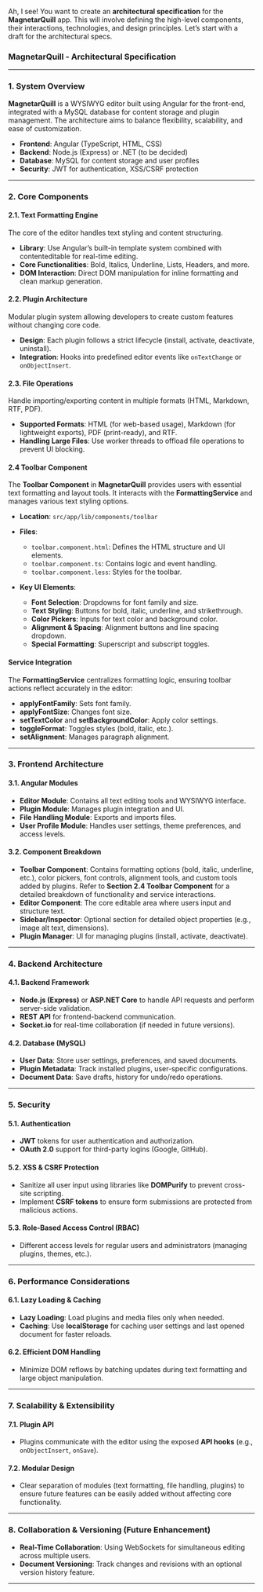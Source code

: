 Ah, I see! You want to create an **architectural specification** for the **MagnetarQuill** app. This will involve defining the high-level components, their interactions, technologies, and design principles. Let’s start with a draft for the architectural specs.

### MagnetarQuill - **Architectural Specification**

---

### **1. System Overview**

**MagnetarQuill** is a WYSIWYG editor built using Angular for the front-end, integrated with a MySQL database for content storage and plugin management. The architecture aims to balance flexibility, scalability, and ease of customization.

- **Frontend**: Angular (TypeScript, HTML, CSS)
- **Backend**: Node.js (Express) or .NET (to be decided)
- **Database**: MySQL for content storage and user profiles
- **Security**: JWT for authentication, XSS/CSRF protection

---

### **2. Core Components**

#### **2.1. Text Formatting Engine**
The core of the editor handles text styling and content structuring.

- **Library**: Use Angular’s built-in template system combined with contenteditable for real-time editing.
- **Core Functionalities**: Bold, Italics, Underline, Lists, Headers, and more.
- **DOM Interaction**: Direct DOM manipulation for inline formatting and clean markup generation.
  
#### **2.2. Plugin Architecture**
Modular plugin system allowing developers to create custom features without changing core code.

- **Design**: Each plugin follows a strict lifecycle (install, activate, deactivate, uninstall).
- **Integration**: Hooks into predefined editor events like `onTextChange` or `onObjectInsert`.

#### **2.3. File Operations**
Handle importing/exporting content in multiple formats (HTML, Markdown, RTF, PDF).

- **Supported Formats**: HTML (for web-based usage), Markdown (for lightweight exports), PDF (print-ready), and RTF.
- **Handling Large Files**: Use worker threads to offload file operations to prevent UI blocking.


#### **2.4 Toolbar Component**

The **Toolbar Component** in **MagnetarQuill** provides users with essential text formatting and layout tools. It interacts with the **FormattingService** and manages various text styling options.

- **Location**: `src/app/lib/components/toolbar`
- **Files**:
  - `toolbar.component.html`: Defines the HTML structure and UI elements.
  - `toolbar.component.ts`: Contains logic and event handling.
  - `toolbar.component.less`: Styles for the toolbar.

- **Key UI Elements**:
  - **Font Selection**: Dropdowns for font family and size.
  - **Text Styling**: Buttons for bold, italic, underline, and strikethrough.
  - **Color Pickers**: Inputs for text color and background color.
  - **Alignment & Spacing**: Alignment buttons and line spacing dropdown.
  - **Special Formatting**: Superscript and subscript toggles.

#### Service Integration

The **FormattingService** centralizes formatting logic, ensuring toolbar actions reflect accurately in the editor:

- **applyFontFamily**: Sets font family.
- **applyFontSize**: Changes font size.
- **setTextColor** and **setBackgroundColor**: Apply color settings.
- **toggleFormat**: Toggles styles (bold, italic, etc.).
- **setAlignment**: Manages paragraph alignment.

---

### **3. Frontend Architecture**

#### **3.1. Angular Modules**
- **Editor Module**: Contains all text editing tools and WYSIWYG interface.
- **Plugin Module**: Manages plugin integration and UI.
- **File Handling Module**: Exports and imports files.
- **User Profile Module**: Handles user settings, theme preferences, and access levels.

#### **3.2. Component Breakdown**
- **Toolbar Component**: Contains formatting options (bold, italic, underline, etc.), color pickers, font controls, alignment tools, and custom tools added by plugins. Refer to **Section 2.4 Toolbar Component** for a detailed breakdown of functionality and service interactions.
- **Editor Component**: The core editable area where users input and structure text.
- **Sidebar/Inspector**: Optional section for detailed object properties (e.g., image alt text, dimensions).
- **Plugin Manager**: UI for managing plugins (install, activate, deactivate).

---

### **4. Backend Architecture**

#### **4.1. Backend Framework**
- **Node.js (Express)** or **ASP.NET Core** to handle API requests and perform server-side validation.
- **REST API** for frontend-backend communication.
- **Socket.io** for real-time collaboration (if needed in future versions).

#### **4.2. Database (MySQL)**
- **User Data**: Store user settings, preferences, and saved documents.
- **Plugin Metadata**: Track installed plugins, user-specific configurations.
- **Document Data**: Save drafts, history for undo/redo operations.

---

### **5. Security**

#### **5.1. Authentication**
- **JWT** tokens for user authentication and authorization.
- **OAuth 2.0** support for third-party logins (Google, GitHub).

#### **5.2. XSS & CSRF Protection**
- Sanitize all user input using libraries like **DOMPurify** to prevent cross-site scripting.
- Implement **CSRF tokens** to ensure form submissions are protected from malicious actions.

#### **5.3. Role-Based Access Control (RBAC)**
- Different access levels for regular users and administrators (managing plugins, themes, etc.).

---

### **6. Performance Considerations**

#### **6.1. Lazy Loading & Caching**
- **Lazy Loading**: Load plugins and media files only when needed.
- **Caching**: Use **localStorage** for caching user settings and last opened document for faster reloads.

#### **6.2. Efficient DOM Handling**
- Minimize DOM reflows by batching updates during text formatting and large object manipulation.

---

### **7. Scalability & Extensibility**

#### **7.1. Plugin API**
- Plugins communicate with the editor using the exposed **API hooks** (e.g., `onObjectInsert`, `onSave`).

#### **7.2. Modular Design**
- Clear separation of modules (text formatting, file handling, plugins) to ensure future features can be easily added without affecting core functionality.

---

### **8. Collaboration & Versioning (Future Enhancement)**

- **Real-Time Collaboration**: Using WebSockets for simultaneous editing across multiple users.
- **Document Versioning**: Track changes and revisions with an optional version history feature.

---
